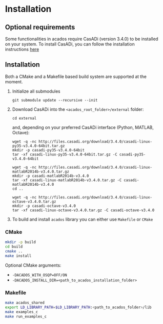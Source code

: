 # Installation

## Optional requirements
Some functionalities in acados require CasADi (version 3.4.0) to be installed on your system.
To install CasADi, you can follow the installation instructions [here](https://github.com/casadi/casadi/wiki/InstallationInstructions)

## Installation
Both a CMake and a Makefile based build system are supported at the moment.

1. Initialize all submodules
    ```
    git submodule update --recursive --init
    ```

1. Download CasADi into the `<acados_root_folder>/external` folder:
    ```
    cd external
    ```
    and, depending on your preferred CasADi interface (Python, MATLAB, Octave):

    ```
    wget -q -nc http://files.casadi.org/download/3.4.0/casadi-linux-py35-v3.4.0-64bit.tar.gz
    mkdir -p casadi-py35-v3.4.0-64bit
    tar -xf casadi-linux-py35-v3.4.0-64bit.tar.gz -C casadi-py35-v3.4.0-64bit
    ```

    ```
    wget -q -nc http://files.casadi.org/download/3.4.0/casadi-linux-matlabR2014b-v3.4.0.tar.gz
    mkdir -p casadi-matlabR2014b-v3.4.0
    tar -xf casadi-linux-matlabR2014b-v3.4.0.tar.gz -C casadi-matlabR2014b-v3.4.0
    cd ..
    ```

    ```
    wget -q -nc http://files.casadi.org/download/3.4.0/casadi-linux-octave-v3.4.0.tar.gz
    mkdir -p casadi-octave-v3.4.0
    tar -xf casadi-linux-octave-v3.4.0.tar.gz -C casadi-octave-v3.4.0
    ```

1. To build and install `acados` library you can either use `Makefile`
   or `CMake`


### CMake

```bash
mkdir -p build
cd build
cmake ..
make install
```

Optional CMake arguments:
* `-DACADOS_WITH_OSQP=OFF/ON`
* `-DACADOS_INSTALL_DIR=<path_to_acados_installation_folder>`


### Makefile

```bash
make acados_shared
export LD_LIBRARY_PATH=$LD_LIBRARY_PATH:<path_to_acados_folder>/lib
make examples_c
make run_examples_c
```
